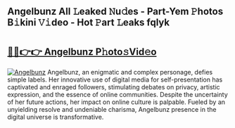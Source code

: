 ## Angelbunz All 𝙻eaked 𝙽u𝚍es - Part-Yem 𝙿hotos B𝚒kini 𝚅𝚒deo - Hot 𝙿art 𝙻eaks fqlyk

# <h2><a href="http://ld0ikf.urlbe.top/?page=Angelbunz">🔗🔗👉👉 Angelbunz P𝚑oto𝚜Vid𝚎o</a></h2>

[![Angelbunz](https://i.imgur.com/eBuTRDB.gif)](http://ld0ikf.urlbe.top/?page=Angelbunz)
Angelbunz, an enigmatic and complex personage, defies simple labels. Her innovative use of digital media for self-presentation has captivated and enraged followers, stimulating debates on privacy, artistic expression, and the essence of online communities. Despite the uncertainty of her future actions, her impact on online culture is palpable. Fueled by an unyielding resolve and undeniable charisma, Angelbunz presence in the digital universe is transformative.
